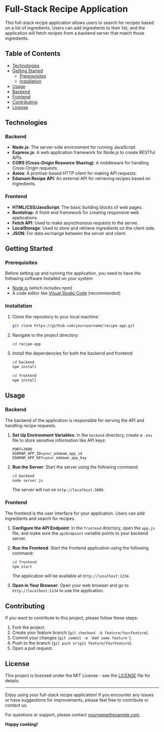 # Full-Stack Recipe Application

This full-stack recipe application allows users to search for recipes based on a list of ingredients. Users can add ingredients to their list, and the application will fetch recipes from a backend server that match those ingredients.

## Table of Contents
- [Technologies](#technologies)
- [Getting Started](#getting-started)
  - [Prerequisites](#prerequisites)
  - [Installation](#installation)
- [Usage](#usage)
- [Backend](#backend)
- [Frontend](#frontend)
- [Contributing](#contributing)
- [License](#license)

## Technologies

### Backend
- **Node.js**: The server-side environment for running JavaScript.
- **Express.js**: A web application framework for Node.js to create RESTful APIs.
- **CORS (Cross-Origin Resource Sharing)**: A middleware for handling Cross-Origin requests.
- **Axios**: A promise-based HTTP client for making API requests.
- **Edamam Recipe API**: An external API for retrieving recipes based on ingredients.

### Frontend
- **HTML/CSS/JavaScript**: The basic building blocks of web pages.
- **Bootstrap**: A front-end framework for creating responsive web applications.
- **Fetch API**: Used to make asynchronous requests to the server.
- **LocalStorage**: Used to store and retrieve ingredients on the client side.
- **JSON**: For data exchange between the server and client.

## Getting Started

### Prerequisites

Before setting up and running the application, you need to have the following software installed on your system:

- [Node.js](https://nodejs.org/) (which includes npm)
- A code editor like [Visual Studio Code](https://code.visualstudio.com/) (recommended)

### Installation

1. Clone the repository to your local machine:
   ```bash
   git clone https://github.com/yourusername/recipe-app.git
   ```

2. Navigate to the project directory:
   ```bash
   cd recipe-app
   ```

3. Install the dependencies for both the backend and frontend:

   ```bash
   cd backend
   npm install
   ```

   ```bash
   cd frontend
   npm install
   ```

## Usage

### Backend

The backend of the application is responsible for serving the API and handling recipe requests.

1. **Set Up Environment Variables**: In the `backend` directory, create a `.env` file to store sensitive information like API keys:

   ```
   PORT=3000
   EDAMAM_APP_ID=your_edamam_app_id
   EDAMAM_APP_KEY=your_edamam_app_key
   ```

2. **Run the Server**: Start the server using the following command:

   ```bash
   cd backend
   node server.js
   ```

   The server will run on `http://localhost:3000`.

### Frontend

The frontend is the user interface for your application. Users can add ingredients and search for recipes.

1. **Configure the API Endpoint**: In the `frontend` directory, open the `app.js` file, and make sure the `apiEndpoint` variable points to your backend server.

2. **Run the Frontend**: Start the frontend application using the following command:

   ```bash
   cd frontend
   npm start
   ```

   The application will be available at `http://localhost:1234`.

3. **Open in Your Browser**: Open your web browser and go to `http://localhost:1234` to use the application.

## Contributing

If you want to contribute to this project, please follow these steps:

1. Fork the project.
2. Create your feature branch (`git checkout -b feature/YourFeature`).
3. Commit your changes (`git commit -m 'Add some feature'`).
4. Push to the branch (`git push origin feature/YourFeature`).
5. Open a pull request.

## License

This project is licensed under the MIT License - see the [LICENSE](LICENSE) file for details.

---

Enjoy using your full-stack recipe application! If you encounter any issues or have suggestions for improvements, please feel free to contribute or contact us.

For questions or support, please contact [yourname@example.com](mailto:yourname@example.com).

**Happy cooking!**